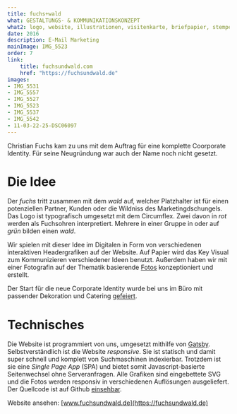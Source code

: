 ```yaml
---
title: fuchs+wald
what: GESTALTUNGS- & KOMMUNIKATIONSKONZEPT
what2: logo, website, illustrationen, visitenkarte, briefpapier, stempel, t-shirt
date: 2016
description: E-Mail Marketing
mainImage: IMG_5523
order: 7
link: 
    title: fuchsundwald.com
    href: "https://fuchsundwald.de"
images:
- IMG_5531
- IMG_5557
- IMG_5527
- IMG_5523
- IMG_5537
- IMG_5542
- 11-03-22-25-DSC06097
---
```


Christian Fuchs kam zu uns mit dem Auftrag für eine komplette Coorporate Identity. Für seine Neugründung war auch der Name noch nicht gesetzt.

# Die Idee
Der *fuchs* tritt zusammen mit dem *wald* auf, welcher Platzhalter ist für einen potenziellen Partner, Kunden oder die Wildniss des Marketingdschungels. Das Logo ist typografisch umgesetzt mit dem Circumflex. Zwei davon in *rot* werden als Fuchsohren interpretiert. Mehrere in einer Gruppe in oder auf *grün* bilden einen *wald*.

Wir spielen mit dieser Idee im Digitalen in Form von verschiedenen interaktiven Headergrafiken auf der Website. Auf Papier wird das Key Visual zum Kommunizieren verschiedener Ideen benutzt. Außerdem haben wir mit einer Fotografin auf der Thematik basierende [Fotos](/neuigkeiten/fotos-fuchs/) konzeptioniert und erstellt.

Der Start für die neue Corporate Identity wurde bei uns im Büro mit passender Dekoration und Catering [gefeiert](/neuigkeiten/fuchs-launch/).

# Technisches
Die Website ist programmiert von uns, umgesetzt mithilfe von [Gatsby](https://github.com/gatsbyjs/gatsby). Selbstverständlich ist die Website *responsive*. Sie ist statisch und damit super schnell und komplett von Suchmaschinen indexierbar. Trotzdem ist sie eine *Single Page App* (SPA) und bietet somit Javascript-basierte Seitenwechsel ohne Serveranfragen. Alle Grafiken sind eingebettete SVG und die Fotos werden responsiv in verschiedenen Auflösungen ausgeliefert. Der Quellcode ist auf Github [einsehbar](https://github.com/timurc/cf-website).

Website ansehen: [www.fuchsundwald.de](https://fuchsundwald.de)